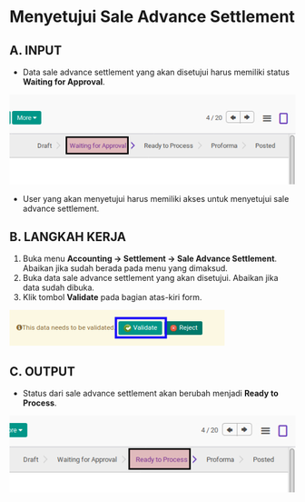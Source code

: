 # Menyetujui Sale Advance Settlement

## A. INPUT

* Data sale advance settlement yang akan disetujui harus memiliki status **Waiting for Approval**.

![](../../img/sale-advance-settlement/status-waiting-for-approval.png)

* User yang akan menyetujui harus memiliki akses untuk menyetujui sale advance settlement.

## B. LANGKAH KERJA

1. Buka menu **Accounting -> Settlement -> Sale Advance Settlement**. Abaikan jika sudah berada pada menu yang dimaksud.
2. Buka data sale advance settlement yang akan disetujui. Abaikan jika data sudah dibuka.
3. Klik tombol **Validate** pada bagian atas-kiri form.

![](../../img/sale-advance-settlement/tombol-validate.png)

## C. OUTPUT

* Status dari sale advance settlement akan berubah menjadi **Ready to Process**.

![](../../img/sale-advance-settlement/status-ready-to-process.png)
